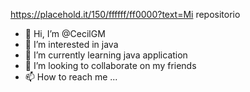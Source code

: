  https://placehold.it/150/ffffff/ff0000?text=Mi repositorio

- 👋 Hi, I’m @CecilGM
- 👀 I’m interested in java
- 🌱 I’m currently learning java application
- 💞️ I’m looking to collaborate  on my friends
- 📫 How to reach me ...

<!---
CecilGM/CecilGM is a ✨ special ✨ repository because its `README.md` (this file) appears on your GitHub profile.
You can click the Preview link to take a look at your changes.
--->
